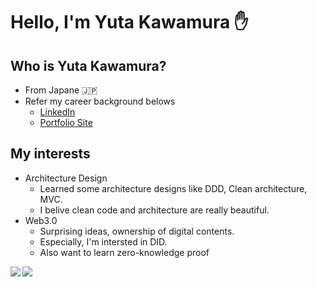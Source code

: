 # Hello, I'm Yuta Kawamura ✋

## Who is Yuta Kawamura?
- From Japane 🇯🇵
- Refer my career background belows
  - [LinkedIn](https://www.linkedin.com/in/yuta519/)
  - [Portfolio Site](https://yuta519.github.io/)

## My interests
- Architecture Design
  - Learned some architecture designs like DDD, Clean architecture, MVC.
  - I belive clean code and architecture are really beautiful.
- Web3.0
  - Surprising ideas, ownership of digital contents.
  - Especially, I'm intersted in DID.
  - Also want to learn zero-knowledge proof

<a href="https://github.com/anuraghazra/github-readme-stats">
  <img align="left" src="https://github-readme-stats.vercel.app/api?username=yuta519&count_private=true&show_icons=true" />
</a>
<a href="https://github.com/anuraghazra/github-readme-stats">
  <img align="left" src="https://github-readme-stats.vercel.app/api/top-langs/?username=yuta519" />
</a>
